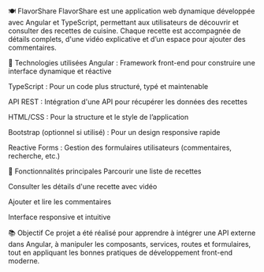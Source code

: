 🍽️ FlavorShare
FlavorShare est une application web dynamique développée avec Angular et TypeScript, permettant aux utilisateurs de découvrir et consulter  des recettes de cuisine. Chaque recette est accompagnée de détails complets, d'une vidéo explicative et d’un espace pour ajouter des commentaires.

🔧 Technologies utilisées
Angular : Framework front-end pour construire une interface dynamique et réactive

TypeScript : Pour un code plus structuré, typé et maintenable

API REST : Intégration d'une API pour récupérer les données des recettes

HTML/CSS : Pour la structure et le style de l’application

Bootstrap (optionnel si utilisé) : Pour un design responsive rapide

Reactive Forms : Gestion des formulaires utilisateurs (commentaires, recherche, etc.)

🎯 Fonctionnalités principales
Parcourir une liste de recettes

Consulter les détails d'une recette avec vidéo

Ajouter et lire les commentaires

Interface responsive et intuitive

📚 Objectif
Ce projet a été réalisé pour apprendre à intégrer une API externe dans Angular, à manipuler les composants, services, routes et formulaires, tout en appliquant les bonnes pratiques de développement front-end moderne.